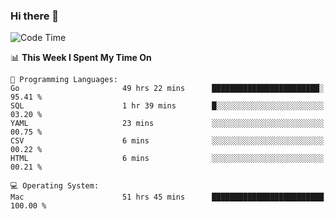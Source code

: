 ### Hi there 👋

<!--
**CrazyCollin/crazycollin** is a ✨ _special_ ✨ repository because its `README.md` (this file) appears on your GitHub profile.

Here are some ideas to get you started:

- 🔭 I’m currently working on ...
- 🌱 I’m currently learning ...
- 👯 I’m looking to collaborate on ...
- 🤔 I’m looking for help with ...
- 💬 Ask me about ...
- 📫 How to reach me: ...
- 😄 Pronouns: ...
- ⚡ Fun fact: ...
-->

<!--START_SECTION:waka-->
![Code Time](http://img.shields.io/badge/Code%20Time-3%2C055%20hrs%2014%20mins-blue)

📊 **This Week I Spent My Time On** 

```text
💬 Programming Languages: 
Go                       49 hrs 22 mins      ████████████████████████░   95.41 % 
SQL                      1 hr 39 mins        █░░░░░░░░░░░░░░░░░░░░░░░░   03.20 % 
YAML                     23 mins             ░░░░░░░░░░░░░░░░░░░░░░░░░   00.75 % 
CSV                      6 mins              ░░░░░░░░░░░░░░░░░░░░░░░░░   00.22 % 
HTML                     6 mins              ░░░░░░░░░░░░░░░░░░░░░░░░░   00.21 % 

💻 Operating System: 
Mac                      51 hrs 45 mins      █████████████████████████   100.00 % 
```


<!--END_SECTION:waka-->
